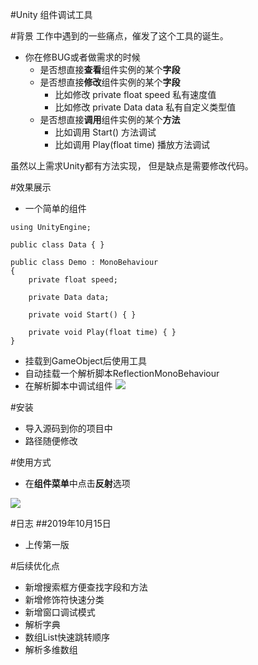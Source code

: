 #Unity 组件调试工具



#背景
 工作中遇到的一些痛点，催发了这个工具的诞生。
- 你在修BUG或者做需求的时候
	- 是否想直接**查看**组件实例的某个**字段**
	- 是否想直接**修改**组件实例的某个**字段**
		- 比如修改 private float speed 私有速度值
		- 比如修改 private Data data 私有自定义类型值
	- 是否想直接**调用**组件实例的某个**方法**
		- 比如调用 Start() 方法调试
		- 比如调用 Play(float time) 播放方法调试
	
虽然以上需求Unity都有方法实现，
但是缺点是需要修改代码。

#效果展示
- 一个简单的组件

```
using UnityEngine;

public class Data { }

public class Demo : MonoBehaviour
{
    private float speed;

    private Data data;

    private void Start() { }

    private void Play(float time) { }
}
```
- 挂载到GameObject后使用工具
- 自动挂载一个解析脚本ReflectionMonoBehaviour
- 在解析脚本中调试组件
![](https://i.imgur.com/u48LGS9.png)

#安装
- 导入源码到你的项目中 
- 路径随便修改


#使用方式

- 在**组件菜单**中点击**反射**选项


![](https://i.imgur.com/RjorpcQ.png)



#日志
##2019年10月15日
- 上传第一版

#后续优化点
- 新增搜索框方便查找字段和方法
- 新增修饰符快速分类
- 新增窗口调试模式
- 解析字典
- 数组List快速跳转顺序
- 解析多维数组
